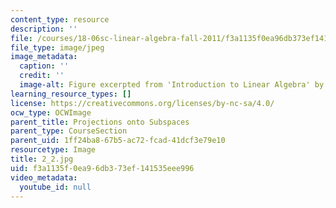 ```yaml
---
content_type: resource
description: ''
file: /courses/18-06sc-linear-algebra-fall-2011/f3a1135f0ea96db373ef141535eee996_2_2.jpg
file_type: image/jpeg
image_metadata:
  caption: ''
  credit: ''
  image-alt: Figure excerpted from 'Introduction to Linear Algebra' by G.S. Strang
learning_resource_types: []
license: https://creativecommons.org/licenses/by-nc-sa/4.0/
ocw_type: OCWImage
parent_title: Projections onto Subspaces
parent_type: CourseSection
parent_uid: 1ff24ba8-67b5-ac72-fcad-41dcf3e79e10
resourcetype: Image
title: 2_2.jpg
uid: f3a1135f-0ea9-6db3-73ef-141535eee996
video_metadata:
  youtube_id: null
---
```

